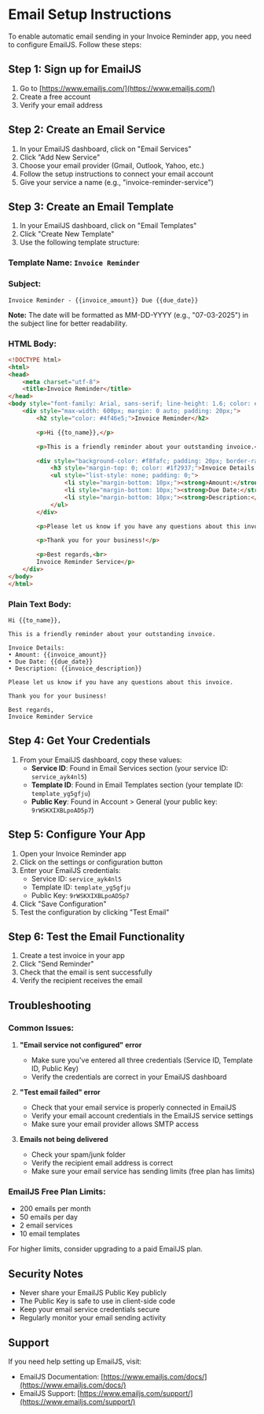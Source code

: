 # Email Setup Instructions

To enable automatic email sending in your Invoice Reminder app, you need to configure EmailJS. Follow these steps:

## Step 1: Sign up for EmailJS
1. Go to [https://www.emailjs.com/](https://www.emailjs.com/)
2. Create a free account
3. Verify your email address

## Step 2: Create an Email Service
1. In your EmailJS dashboard, click on "Email Services"
2. Click "Add New Service"
3. Choose your email provider (Gmail, Outlook, Yahoo, etc.)
4. Follow the setup instructions to connect your email account
5. Give your service a name (e.g., "invoice-reminder-service")

## Step 3: Create an Email Template
1. In your EmailJS dashboard, click on "Email Templates"
2. Click "Create New Template"
3. Use the following template structure:

### Template Name: `Invoice Reminder`

### Subject:
```
Invoice Reminder - {{invoice_amount}} Due {{due_date}}
```

**Note:** The date will be formatted as MM-DD-YYYY (e.g., "07-03-2025") in the subject line for better readability.

### HTML Body:
```html
<!DOCTYPE html>
<html>
<head>
    <meta charset="utf-8">
    <title>Invoice Reminder</title>
</head>
<body style="font-family: Arial, sans-serif; line-height: 1.6; color: #333;">
    <div style="max-width: 600px; margin: 0 auto; padding: 20px;">
        <h2 style="color: #4f46e5;">Invoice Reminder</h2>

        <p>Hi {{to_name}},</p>

        <p>This is a friendly reminder about your outstanding invoice.</p>

        <div style="background-color: #f8fafc; padding: 20px; border-radius: 8px; margin: 20px 0;">
            <h3 style="margin-top: 0; color: #1f2937;">Invoice Details:</h3>
            <ul style="list-style: none; padding: 0;">
                <li style="margin-bottom: 10px;"><strong>Amount:</strong> {{invoice_amount}}</li>
                <li style="margin-bottom: 10px;"><strong>Due Date:</strong> {{due_date}}</li>
                <li style="margin-bottom: 10px;"><strong>Description:</strong> {{invoice_description}}</li>
            </ul>
        </div>

        <p>Please let us know if you have any questions about this invoice.</p>

        <p>Thank you for your business!</p>

        <p>Best regards,<br>
        Invoice Reminder Service</p>
    </div>
</body>
</html>
```

### Plain Text Body:
```
Hi {{to_name}},

This is a friendly reminder about your outstanding invoice.

Invoice Details:
• Amount: {{invoice_amount}}
• Due Date: {{due_date}}
• Description: {{invoice_description}}

Please let us know if you have any questions about this invoice.

Thank you for your business!

Best regards,
Invoice Reminder Service
```

## Step 4: Get Your Credentials
1. From your EmailJS dashboard, copy these values:
   - **Service ID**: Found in Email Services section (your service ID: `service_ayk4nl5`)
   - **Template ID**: Found in Email Templates section (your template ID: `template_yg5gfju`)
   - **Public Key**: Found in Account > General (your public key: `9rWSKXIXBLpoAD5p7`)

## Step 5: Configure Your App
1. Open your Invoice Reminder app
2. Click on the settings or configuration button
3. Enter your EmailJS credentials:
   - Service ID: `service_ayk4nl5`
   - Template ID: `template_yg5gfju`
   - Public Key: `9rWSKXIXBLpoAD5p7`
4. Click "Save Configuration"
5. Test the configuration by clicking "Test Email"

## Step 6: Test the Email Functionality
1. Create a test invoice in your app
2. Click "Send Reminder"
3. Check that the email is sent successfully
4. Verify the recipient receives the email

## Troubleshooting

### Common Issues:

1. **"Email service not configured" error**
   - Make sure you've entered all three credentials (Service ID, Template ID, Public Key)
   - Verify the credentials are correct in your EmailJS dashboard

2. **"Test email failed" error**
   - Check that your email service is properly connected in EmailJS
   - Verify your email account credentials in the EmailJS service settings
   - Make sure your email provider allows SMTP access

3. **Emails not being delivered**
   - Check your spam/junk folder
   - Verify the recipient email address is correct
   - Make sure your email service has sending limits (free plan has limits)

### EmailJS Free Plan Limits:
- 200 emails per month
- 50 emails per day
- 2 email services
- 10 email templates

For higher limits, consider upgrading to a paid EmailJS plan.

## Security Notes
- Never share your EmailJS Public Key publicly
- The Public Key is safe to use in client-side code
- Keep your email service credentials secure
- Regularly monitor your email sending activity

## Support
If you need help setting up EmailJS, visit:
- EmailJS Documentation: [https://www.emailjs.com/docs/](https://www.emailjs.com/docs/)
- EmailJS Support: [https://www.emailjs.com/support/](https://www.emailjs.com/support/)
